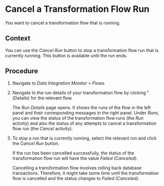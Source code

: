 <!-- loioab885f05210f4a52aebe8306c8cad083 -->

<link rel="stylesheet" type="text/css" href="../css/sap-icons.css"/>

# Cancel a Transformation Flow Run

You want to cancel a transformation flow that is running.



## Context

You can use the *Cancel Run* button to stop a transformation flow run that is currently running. This button is available until the run ends.



## Procedure

1.  Navigate to *Data Integration Monitor* \> *Flows*.

2.  Navigate to the run details of your transformation flow by clicking <span class="SAP-icons"></span> \(Details\) for the relevant flow.

    The *Run Details* page opens. It shows the runs of the flow in the left panel and their corresponding messages in the right panel. Under *Runs*, you can view the status of the transformation flow runs \(the *Run* activity\) and also the status of any attempts to cancel a transformation flow run \(the *Cancel* activity\).

3.  To stop a run that is currently running, select the relevant run and click the *Cancel Run* button.

    If the run has been cancelled successfully, the status of the transformation flow run will have the value *Failed \(Canceled\)*.

    Cancelling a transformation flow involves rolling back database transactions. Therefore, it might take some time until the transformation flow is cancelled and the status changes to *Failed \(Canceled\)*.


